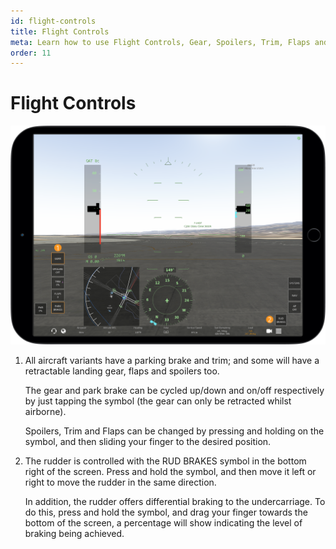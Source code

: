 ```yaml
---
id: flight-controls
title: Flight Controls
meta: Learn how to use Flight Controls, Gear, Spoilers, Trim, Flaps and Brakes in Infinite Flight.
order: 11
---
```


# Flight Controls

![Flight Controls](_images/manual/frames/flight-controls.png)



1. All aircraft variants have a parking brake and trim; and some will have a retractable landing gear, flaps and spoilers too. 

   The gear and park brake can be cycled up/down and on/off respectively by just tapping the symbol (the gear can only be retracted whilst airborne). 

   Spoilers, Trim and Flaps can be changed by pressing and holding on the symbol, and then sliding your finger to the desired position.

   

2. The rudder is controlled with the RUD BRAKES symbol in the bottom right of the screen. Press and hold the symbol, and then move it left or right to move the rudder in the same direction.

   In addition, the rudder offers differential braking to the undercarriage. To do this, press and hold the symbol, and drag your finger towards the bottom of the screen, a percentage will show indicating the level of braking being achieved.

